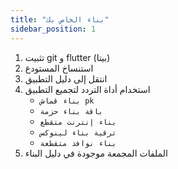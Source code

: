 ```yaml
---
title: "بناء الخاص بك"
sidebar_position: 1
---
```


1. تثبيت git و flutter (بيتا)
2. استنساخ المستودع
3. انتقل إلى دليل التطبيق
4. استخدام أداة التردد لتجميع التطبيق
   * `بناء قماش pk`
   * `باقة بناء حزمة`
   * `بناء إنترنت متقطع`
   * `ترقية بناء لينوكس`
   * `بناء نوافذ متقطعة`
5. الملفات المجمعة موجودة في دليل البناء
